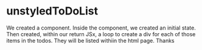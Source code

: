 # unstyledToDoList
We created a component.
Inside the component, we created an initial state. 
Then created, within our return JSx, a loop to create a div for each of those items in the todos. 
They will be listed withiin the html page. 
Thanks
